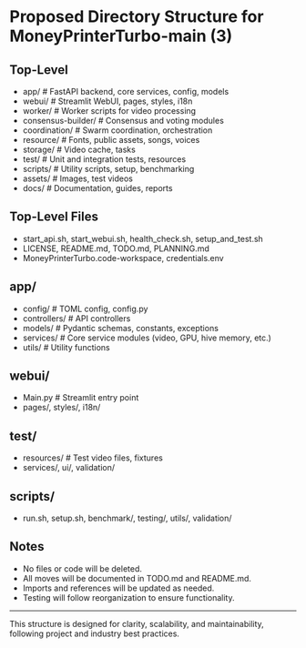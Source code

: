# Proposed Directory Structure for MoneyPrinterTurbo-main (3)

## Top-Level
- app/                # FastAPI backend, core services, config, models
- webui/              # Streamlit WebUI, pages, styles, i18n
- worker/             # Worker scripts for video processing
- consensus-builder/  # Consensus and voting modules
- coordination/       # Swarm coordination, orchestration
- resource/           # Fonts, public assets, songs, voices
- storage/            # Video cache, tasks
- test/               # Unit and integration tests, resources
- scripts/            # Utility scripts, setup, benchmarking
- assets/             # Images, test videos
- docs/               # Documentation, guides, reports

## Top-Level Files
- start_api.sh, start_webui.sh, health_check.sh, setup_and_test.sh
- LICENSE, README.md, TODO.md, PLANNING.md
- MoneyPrinterTurbo.code-workspace, credentials.env

## app/
- config/             # TOML config, config.py
- controllers/        # API controllers
- models/             # Pydantic schemas, constants, exceptions
- services/           # Core service modules (video, GPU, hive memory, etc.)
- utils/              # Utility functions

## webui/
- Main.py             # Streamlit entry point
- pages/, styles/, i18n/

## test/
- resources/          # Test video files, fixtures
- services/, ui/, validation/

## scripts/
- run.sh, setup.sh, benchmark/, testing/, utils/, validation/

## Notes
- No files or code will be deleted.
- All moves will be documented in TODO.md and README.md.
- Imports and references will be updated as needed.
- Testing will follow reorganization to ensure functionality.

---
This structure is designed for clarity, scalability, and maintainability, following project and industry best practices.

